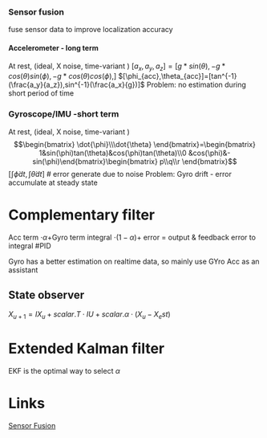 ### Sensor fusion
fuse sensor data to improve localization accuracy

#### Accelerometer - long term
At rest, (ideal, X noise, time-variant )
$[a_x, a_y, a_z] =[g*sin(\theta), -g*cos(\theta)sin(\phi),-g*cos(\theta)cos(\phi),]$
$[\phi_{acc},\theta_{acc}]=[tan^{-1}(\frac{a_y}{a_z}),sin^{-1}(\frac{a_x}{g})]$
Problem:
no estimation during short period of time
### Gyroscope/IMU -short term
At rest, (ideal, X noise, time-variant )$$\begin{bmatrix} \dot{\phi}\\\dot{\theta} \end{bmatrix}=\begin{bmatrix} 1&sin(\phi)tan(\theta)&cos(\phi)tan(\theta)\\0 &cos(\phi)&-sin(\phi)\end{bmatrix}\begin{bmatrix} p\\q\\r \end{bmatrix}$$$[\int{\dot{\phi}}dt,\int{\dot{\theta}}dt]$ # error generate due to noise
Problem:
Gyro drift - error accumulate at steady state

# Complementary filter
Acc term $\cdot\alpha$+Gyro term integral $\cdot(1-\alpha)$+ error = output
& feedback error to integral #PID

Gyro has a better estimation on realtime data, so mainly use GYro Acc as an assistant

## State observer
$X_{u+1} = IX_u+scalar.T\cdot IU+scalar.\alpha\cdot (X_u-X_est)$

# Extended Kalman filter
EKF is the optimal way to select $\alpha$
# Links
[Sensor Fusion](https://www.youtube.com/watch?v=BUW2OdAtzBw)